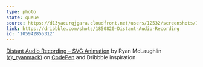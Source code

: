 ```yaml
---
type: photo
state: queue
source: https://d13yacurqjgara.cloudfront.net/users/12532/screenshots/1850820/rec4.gif
link: https://dribbble.com/shots/1850820-Distant-Audio-Recording
id: '105942855312'
---
```

<p data-height="332" data-theme-id="51" data-slug-hash="ByzQVb" data-default-tab="result" data-user="ryanmclaughlin" class='codepen'><a href='http://codepen.io/ryanmclaughlin/pen/ByzQVb/'>Distant Audio Recording – SVG Animation</a> by Ryan McLaughlin (<a href='http://codepen.io/ryanmclaughlin'>@_ryanmack</a>) on <a href='http://codepen.io'>CodePen</a> and Dribbble inspiration</p>
